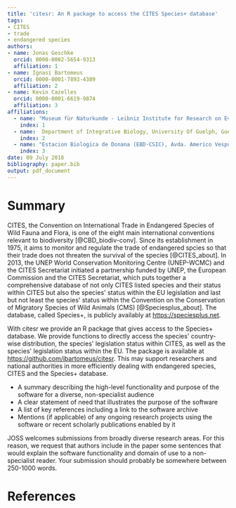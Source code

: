 ```yaml
---
title: 'citesr: An R package to access the CITES Species+ database'
tags:
- CITES
- trade
- endangered species
authors:
- name: Jonas Geschke
  orcid: 0000-0002-5654-9313
  affiliation: 1
- name: Ignasi Bartomeus
  orcid: 0000-0001-7893-4389
  affiliation: 2
- name: Kevin Cazelles
  orcid: 0000-0001-6619-9874
  affiliation: 3
affiliations:
  - name: "Museum für Naturkunde - Leibniz Institute for Research on Evolution and Biodiversity Berlin, Germany"
    index: 1
  - name:  Department of Integrative Biology, University Of Guelph, Guelph, Ontario, Canada N1G 2W1.
    index: 2
  - name: "Estacion Biologica de Donana (EBD-CSIC), Avda. Americo Vespucio s/n, Isla de la Cartuja, E-41092 Sevilla, Spain"
    index: 3
date: 09 July 2018
bibliography: paper.bib
output: pdf_document
---
```


# Summary

CITES, the Convention on International Trade in Endangered Species of Wild Fauna and Flora, is one of the eight main international conventions relevant to biodiversity [@CBD_biodiv-conv]. Since its establishment in 1975, it aims to monitor and regulate the trade of endangered spcies so that their trade does not threaten the survival of the species [@CITES_about].
In 2013, the UNEP World Conservation Monitoring Centre (UNEP-WCMC) and the CITES Secretariat initiated a partnership funded by UNEP, the European Commission and the CITES Secretariat, which puts together a comprehensive database of not only CITES listed species and their status within CITES but also the species' status within the EU legislation and last but not least the species' status within the Convention on the Conservation of Migratory Species of Wild Animals (CMS) [@Speciesplus_about]. The database, called Species+, is publicly availably at https://speciesplus.net.

With citesr we provide an R package that gives access to the Species+ database. We provide functions to directly access the species' country-wise distribution, the species' legislation status within CITES, as well as the species' legislation status within the EU. The package is available at https://github.com/ibartomeus/citesr.
This may support researchers and national authorities in more efficiently dealing with endangered species, CITES and the Species+ database.



- A summary describing the high-level functionality and purpose of the software
for a diverse, non-specialist audience
- A clear statement of need that illustrates the purpose of the software
- A list of key references including a link to the software archive
- Mentions (if applicable) of any ongoing research projects using the software
or recent scholarly publications enabled by it

JOSS welcomes submissions from broadly diverse research areas. For this reason, we request that authors include in the paper some sentences that would explain the software functionality and domain of use to a non-specialist reader. Your submission should probably be somewhere between 250-1000 words.

# References

